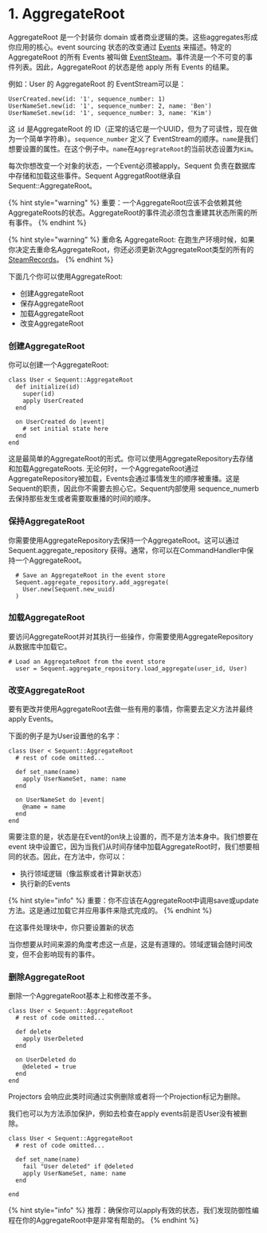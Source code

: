 # 1. AggregateRoot

AggregateRoot 是一个封装你 domain 或者商业逻辑的类。这些aggregates形成你应用的核心。event sourcing 状态的改变通过 [Events](2.-event.md) 来描述。特定的 AggregateRoot 的所有 Events 被叫做 [EventSteam](14.-eventstream.md)。事件流是一个不可变的事件列表。因此，AggregateRoot 的状态是他 apply 所有 Events 的结果。

例如：User 的 AggregateRoot 的 EventStream可以是：

```
UserCreated.new(id: '1', sequence_number: 1)
UserNameSet.new(id: '1', sequence_number: 2, name: 'Ben')
UserNameSet.new(id: '1', sequence_number: 3, name: 'Kim')
```

这 `id` 是AggregateRoot 的 ID（正常的话它是一个UUID，但为了可读性，现在做为一个简单字符串）。`sequence_number` 定义了 EventStream的顺序。`name`是我们想要设置的属性。在这个例子中。`name`在`AggregrateRoot`的当前状态设置为`Kim`。

每次你想改变一个对象的状态，一个Event必须被apply。Sequent 负责在数据库中存储和加载这些事件。Sequent AggregatRoot继承自 Sequent::AggregateRoot。

{% hint style="warning" %}
重要：一个AggregateRoot应该不会依赖其他AggregateRoots的状态。AggregateRoot的事件流必须包含重建其状态所需的所有事件。
{% endhint %}

{% hint style="warning" %}
重命名 AggregateRoot: 在跑生产环境时候，如果你决定去重命名AggregateRoot，你还必须更新次AggregateRoot类型的所有的 [SteamRecords](15.-eventstore.md)。
{% endhint %}

下面几个你可以使用AggregateRoot:

* 创建AggregateRoot
* 保存AggregateRoot
* 加载AggregateRoot
* 改变AggregateRoot

### 创建AggregateRoot

你可以创建一个AggregateRoot:

```
class User < Sequent::AggregateRoot
  def initialize(id)
    super(id)
    apply UserCreated
  end

  on UserCreated do |event|
    # set initial state here
  end
end
```

这是最简单的AggregateRoot的形式。你可以使用AggregateRepository去存储和加载AggregateRoots. 无论何时，一个AggregateRoot通过AggregateRepository被加载，Events会通过事情发生的顺序被重播。这是Sequent的职责，因此你不需要去担心它。Sequent内部使用 sequence\_numerb 去保持那些发生或者需要取重播的时间的顺序。

### 保持AggregateRoot

你需要使用AggregateRepository去保持一个AggregateRoot。这可以通过Sequent.aggregate\_repository 获得。通常，你可以在CommandHandler中保持一个AggregateRoot。

```
  # Save an AggregateRoot in the event store
  Sequent.aggregate_repository.add_aggregate(
    User.new(Sequent.new_uuid)
  )
```

### 加载AggregateRoot

要访问AggregateRoot并对其执行一些操作，你需要使用AggregateRepository从数据库中加载它。

```
# Load an AggregateRoot from the event store
  user = Sequent.aggregate_repository.load_aggregate(user_id, User)
```

### 改变AggregateRoot

要有更改并使用AggregateRoot去做一些有用的事情，你需要去定义方法并最终apply Events。

下面的例子是为User设置他的名字：

```
class User < Sequent::AggregateRoot
  # rest of code omitted...

  def set_name(name)
    apply UserNameSet, name: name
  end

  on UserNameSet do |event|
    @name = name
  end
end
```

需要注意的是，状态是在Event的on块上设置的，而不是方法本身中。我们想要在event 块中设置它，因为当我们从时间存储中加载AggregateRoot时，我们想要相同的状态。因此，在方法中，你可以：

* 执行领域逻辑（像监察或者计算新状态）
* 执行新的Events

{% hint style="info" %}
重要：你不应该在AggregateRoot中调用save或update方法。这是通过加载它并应用事件来隐式完成的。
{% endhint %}

在这事件处理块中，你只要设置新的状态

当你想要从时间来源的角度考虑这一点是，这是有道理的。领域逻辑会随时间改变，但不会影响现有的事件。

### 删除AggregateRoot

删除一个AggregateRoot基本上和修改差不多。

```
class User < Sequent::AggregateRoot
  # rest of code omitted...

  def delete
    apply UserDeleted
  end

  on UserDeleted do
    @deleted = true
  end
end
```

Projectors 会响应此类时间通过实例删除或者将一个Projection标记为删除。

我们也可以为方法添加保护，例如去检查在apply events前是否User没有被删除。

```
class User < Sequent::AggregateRoot
  # rest of code omitted...

  def set_name(name)
    fail "User deleted" if @deleted
    apply UserNameSet, name: name
  end

end
```

{% hint style="info" %}
推荐：确保你可以apply有效的状态，我们发现防御性编程在你的AggregateRoot中是非常有帮助的。
{% endhint %}
